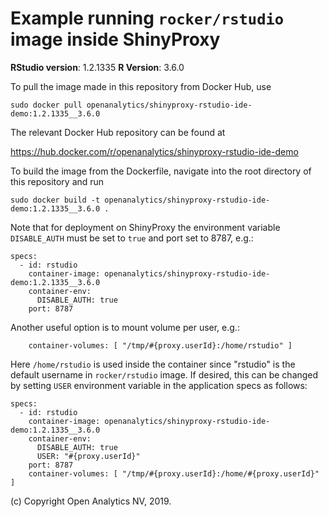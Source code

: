 # Example running `rocker/rstudio` image inside ShinyProxy

**RStudio version**: 1.2.1335
**R Version**: 3.6.0

To pull the image made in this repository from Docker Hub, use

```
sudo docker pull openanalytics/shinyproxy-rstudio-ide-demo:1.2.1335__3.6.0
```

The relevant Docker Hub repository can be found at

https://hub.docker.com/r/openanalytics/shinyproxy-rstudio-ide-demo

To build the image from the Dockerfile, navigate into the root directory of this repository and run

```
sudo docker build -t openanalytics/shinyproxy-rstudio-ide-demo:1.2.1335__3.6.0 .
```

Note that for deployment on ShinyProxy the environment variable `DISABLE_AUTH` must be set to `true` and port set to 8787, e.g.:

```
specs:
  - id: rstudio
    container-image: openanalytics/shinyproxy-rstudio-ide-demo:1.2.1335__3.6.0
    container-env:
      DISABLE_AUTH: true
    port: 8787
```

Another useful option is to mount volume per user, e.g.:
```
    container-volumes: [ "/tmp/#{proxy.userId}:/home/rstudio" ]
```

Here `/home/rstudio` is used inside the container since "rstudio" is the default username in `rocker/rstudio` image.
If desired, this can be changed by setting `USER` environment variable in the application specs as follows:
```
specs:
  - id: rstudio
    container-image: openanalytics/shinyproxy-rstudio-ide-demo:1.2.1335__3.6.0
    container-env:
      DISABLE_AUTH: true
      USER: "#{proxy.userId}"
    port: 8787
    container-volumes: [ "/tmp/#{proxy.userId}:/home/#{proxy.userId}" ]
```

(c) Copyright Open Analytics NV, 2019.
